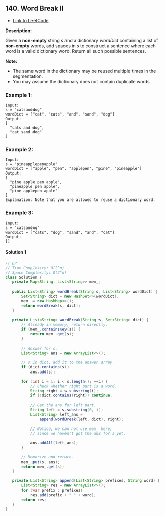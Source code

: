 ## 140. Word Break II

- [Link to LeetCode](https://leetcode.com/problems/word-break-ii/)

**Description:**



Given a **non-empty** string *s* and a dictionary *wordDict* containing a list of **non-empty** words, add spaces in *s* to construct a sentence where each word is a valid dictionary word. Return all such possible sentences.

**Note:**

- The same word in the dictionary may be reused multiple times in the segmentation.
- You may assume the dictionary does not contain duplicate words.



<!-- tabs:start -->

### **Example 1:**

```
Input:
s = "catsanddog"
wordDict = ["cat", "cats", "and", "sand", "dog"]
Output:
[
  "cats and dog",
  "cat sand dog"
]
```

### **Example 2:**

```
Input:
s = "pineapplepenapple"
wordDict = ["apple", "pen", "applepen", "pine", "pineapple"]
Output:
[
  "pine apple pen apple",
  "pineapple pen apple",
  "pine applepen apple"
]
Explanation: Note that you are allowed to reuse a dictionary word.
```

### **Example 3:**

```
Input:
s = "catsandog"
wordDict = ["cats", "dog", "sand", "and", "cat"]
Output:
[]
```

<!-- tabs:end -->







<!-- tabs:start -->

#### **Solution 1**



```java
// DP
// Time Complexity: O(2^n)
// Space Complexity: O(2^n)
class Solution {
   private Map<String, List<String>> mem_;
  
   public List<String> wordBreak(String s, List<String> wordDict) {
       Set<String> dict = new HashSet<>(wordDict);
       mem_ = new HashMap<>();
       return wordBreak(s, dict);
   }
  
   private List<String> wordBreak(String s, Set<String> dict) {
       // Already in memory, return directly.
       if (mem_.containsKey(s)) {
           return mem_.get(s);
       }
      
       // Answer for s.
       List<String> ans = new ArrayList<>();
      
       // s in dict, add it to the answer array.
       if (dict.contains(s))
           ans.add(s);
 
       for (int i = 1; i < s.length(); ++i) {
           // Check whether right part is a word.
           String right = s.substring(i);
           if (!dict.contains(right)) continue;
 
           // Get the ans for left part.
           String left = s.substring(0, i);
           List<String> left_ans =
               append(wordBreak(left, dict), right);
          
           // Notice, we can not use mem_ here,
           // since we haven't got the ans for s yet.
         
           ans.addAll(left_ans);
       }
      
       // Memorize and return.
       mem_.put(s, ans);
       return mem_.get(s);
   }
  
   private List<String> append(List<String> prefixes, String word) {
       List<String> res = new ArrayList<>();
       for (var prefix : prefixes)
           res.add(prefix + " " + word);
       return res;
   }
}
```



<!-- tabs:end -->



